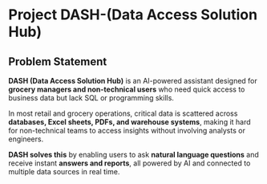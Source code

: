 # Project **DASH-(Data Access Solution Hub)**

## Problem Statement
**DASH (Data Access Solution Hub)** is an AI-powered assistant designed for **grocery managers and non-technical users** who need quick access to business data but lack SQL or programming skills.

In most retail and grocery operations, critical data is scattered across **databases, Excel sheets, PDFs, and warehouse systems**, making it hard for non-technical teams to access insights without involving analysts or engineers.

**DASH solves this** by enabling users to ask **natural language questions** and receive instant **answers and reports**, all powered by AI and connected to multiple data sources in real time.
